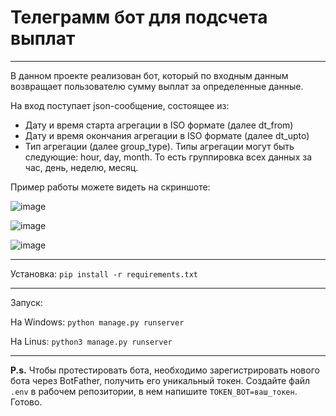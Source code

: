 # Телеграмм бот для подсчета выплат
____
В данном проекте реализован бот, который по входным данным возвращает пользователю сумму выплат за определенные данные.

На вход поступает json-сообщение, состоящее из:
* Дату и время старта агрегации в ISO формате (далее dt_from)
* Дату и время окончания агрегации в ISO формате (далее dt_upto)
* Тип агрегации (далее group_type). Типы агрегации могут быть следующие: hour, day, month. То есть группировка всех данных за час, день, неделю, месяц.


Пример работы можете видеть на скриншоте:

![image](https://user-images.githubusercontent.com/65419742/230732085-6d4dd55b-ab32-4392-8ed4-68492ebef8b4.png)


![image](https://user-images.githubusercontent.com/65419742/230732052-ffccae3a-9db4-44e9-8397-21087354a71b.png)

![image](https://user-images.githubusercontent.com/65419742/230731501-fd426d4e-b010-4fb3-a053-d835c388e105.png)

____
Установка:
`pip install -r requirements.txt`
____
Запуск:

На Windows:
`python manage.py runserver`

На Linus:
`python3 manage.py runserver`
____
**P.s.** Чтобы протестировать бота, необходимо зарегистрировать нового бота через BotFather, получить его уникальный токен.
Создайте файл `.env` в рабочем репозитории, в нем напишите `TOKEN_BOT=ваш_токен`. Готово.
